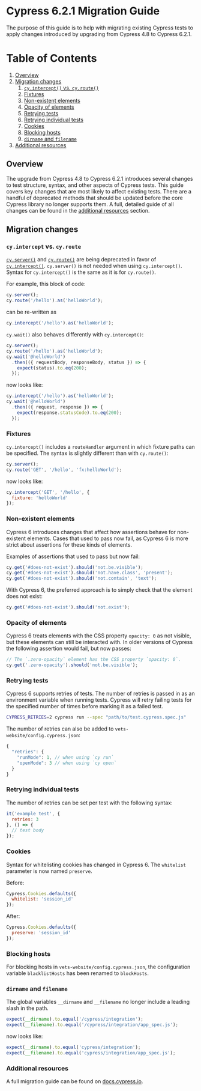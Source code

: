 # Cypress 6.2.1 Migration Guide

The purpose of this guide is to help with migrating existing Cypress tests to apply changes introduced by upgrading from Cypress 4.8 to Cypress 6.2.1.

# Table of Contents

1. [Overview](#overview)
2. [Migration changes](#migration-changes)
   1. [`cy.intercept()` vs. `cy.route()`](#intercept)
   2. [Fixtures](#fixtures)
   3. [Non-existent elements](#non-existent-elements)
   4. [Opacity of elements](#opacity)
   5. [Retrying tests](#retries)
   6. [Retrying individual tests](#individual-retries)
   7. [Cookies](#cookies)
   8. [Blocking hosts](#blocking-hosts)
   9. [`dirname` and `filename`](#dirname-filename)
3. [Additional resources](#additional-resources)

## Overview <a name="overview"></a>

The upgrade from Cypress 4.8 to Cypress 6.2.1 introduces several changes to test structure, syntax, and other aspects of Cypress tests. This guide covers key changes that are most likely to affect existing tests. There are a handful of deprecated methods that should be updated before the core Cypress library no longer supports them. A full, detailed guide of all changes can be found in the [additional resources](#additional-resources) section.

## Migration changes <a name="migration-changes"></a>

### `cy.intercept` vs. `cy.route` <a name="intercept"></a>

[`cy.server()`](https://docs.cypress.io/api/commands/server.html) and [`cy.route()`](https://docs.cypress.io/api/commands/route.html) are being deprecated in favor of [`cy.intercept()`](https://docs.cypress.io/api/commands/intercept.html). `cy.server()` is not needed when using `cy.intercept()`. Syntax for `cy.intercept()` is the same as it is for `cy.route()`.

For example, this block of code:

```javascript
cy.server();
cy.route('/hello').as('helloWorld');
```

can be re-written as

```javascript
cy.intercept('/hello').as('helloWorld');
```

`cy.wait()` also behaves differently with `cy.intercept()`:

```javascript
cy.server();
cy.route('/hello').as('helloWorld');
cy.wait('@helloWorld')
  .then(({ requestBody, responseBody, status }) => {
    expect(status).to.eq(200);
  });
```

now looks like:

```javascript
cy.intercept('/hello').as('helloWorld');
cy.wait('@helloWorld')
  .then(({ request, response }) => {
    expect(response.statusCode).to.eq(200);
  });
```

### Fixtures <a name="fixtures"></a>

`cy.intercept()` includes a `routeHandler` argument in which fixture paths can be specified. The syntax is slightly different than with `cy.route()`:

```javascript
cy.server();
cy.route('GET', '/hello', 'fx:helloWorld');
```

now looks like:

```javascript
cy.intercept('GET', '/hello', {
  fixture: 'helloWorld'
});
```

### Non-existent elements <a name="non-existent-elements"></a>

Cypress 6 introduces changes that affect how assertions behave for non-existent elements. Cases that used to pass now fail, as Cypress 6 is more strict about assertions for these kinds of elements.

Examples of assertions that used to pass but now fail:

```javascript
cy.get('#does-not-exist').should('not.be.visible');
cy.get('#does-not-exist').should('not.have.class', 'present');
cy.get('#does-not-exist').should('not.contain', 'text');
```

With Cypress 6, the preferred approach is to simply check that the element does not exist:

```javascript
cy.get('#does-not-exist').should('not.exist');
```

### Opacity of elements <a name="opacity"></a>

Cypress 6 treats elements with the CSS property `opacity: 0` as not visible, but these elements can still be interacted with. In older versions of Cypress the following assertion would fail, but now passes:

```javascript
// The `.zero-opacity` element has the CSS property `opacity: 0`.
cy.get('.zero-opacity').should('not.be.visible');
```

### Retrying tests <a name="retries"></a>

Cypress 6 supports retries of tests. The number of retries is passed in as an environment variable when running tests. Cypress will retry failing tests for the specified number of times before marking it as a failed test.

```sh
CYPRESS_RETRIES=2 cypress run --spec "path/to/test.cypress.spec.js"
```

The number of retries can also be added to `vets-website/config.cypress.json`:

```javascript
{
  "retries": {
    "runMode": 1, // when using `cy run`
    "openMode": 3 // when using `cy open`
  }
}
```

### Retrying individual tests <a name="individual-retries"></a>

The number of retries can be set per test with the following syntax:

```javascript
it('example test', {
  retries: 3
}, () => {
  // test body
});
```

### Cookies <a name="cookies"></a>

Syntax for whitelisting cookies has changed in Cypress 6. The `whitelist` parameter is now named `preserve`.

Before:

```javascript
Cypress.Cookies.defaults({
  whitelist: 'session_id'
});
```

After:

```javascript
Cypress.Cookies.defaults({
  preserve: 'session_id'
});
```

### Blocking hosts <a name="blocking-hosts"></a>

For blocking hosts in `vets-website/config.cypress.json`, the configuration variable `blacklistHosts` has been renamed to `blockHosts`.

### `dirname` and `filename` <a name="dirname-filename"></a>

The global variables `__dirname` and `__filename` no longer include a leading slash in the path.

```javascript
expect(__dirname).to.equal('/cypress/integration');
expect(__filename).to.equal('/cypress/integration/app_spec.js');
```

now looks like:

```javascript
expect(__dirname).to.equal('cypress/integration');
expect(__filename).to.equal('cypress/integration/app_spec.js');
```


### Additional resources <a name="additional-resources"></a>

A full migration guide can be found on [docs.cypress.io](https://docs.cypress.io/guides/references/migration-guide.html).